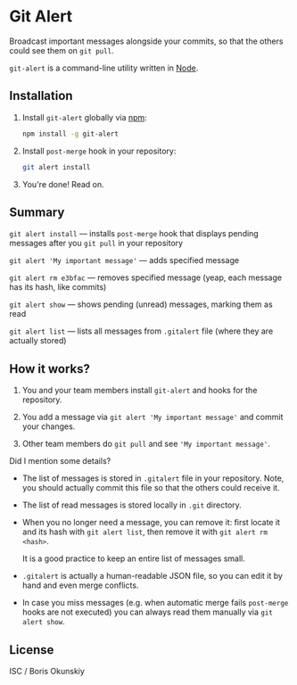 # Git Alert

Broadcast important messages alongside your commits, so that the others
could see them on `git pull`.

`git-alert` is a command-line utility written in [Node](http://nodejs.org).

## Installation

1. Install `git-alert` globally via [npm](http://npmjs.org):

    ```bash
    npm install -g git-alert
    ```

2. Install `post-merge` hook in your repository:
 
    ```bash
    git alert install
    ```

3. You're done! Read on.
    
## Summary

`git alert install` — installs `post-merge` hook that displays pending messages
after you `git pull` in your repository

`git alert 'My important message'` — adds specified message

`git alert rm e3bfac` — removes specified message (yeap, each message has its hash,
like commits)

`git alert show` — shows pending (unread) messages, marking them as read

`git alert list` — lists all messages from `.gitalert` file (where they
are actually stored)

## How it works?

1. You and your team members install `git-alert` and hooks for the repository.

2. You add a message via `git alert 'My important message'` and commit your changes.

3. Other team members do `git pull` and see `'My important message'`.
 
Did I mention some details?

* The list of messages is stored in `.gitalert` file in your repository. Note,
  you should actually commit this file so that the others could receive it.
  
* The list of read messages is stored locally in `.git` directory.

* When you no longer need a message, you can remove it: first locate it
  and its hash with `git alert list`, then remove it with `git alert rm <hash>`.
  
  It is a good practice to keep an entire list of messages small.
  
* `.gitalert` is actually a human-readable JSON file, so you can edit it by hand
  and even merge conflicts.

* In case you miss messages (e.g. when automatic merge fails `post-merge` hooks
  are not executed) you can always read them manually via `git alert show`.
  
## License

ISC / Boris Okunskiy
